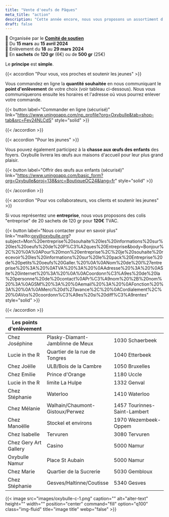 ```yaml
---
title: "Vente d'oeufs de Pâques"
meta_title: "action"
description: "Cette année encore, nous vous proposons un assortiment d'œufs de l'**artisan chocolatier Galler** de Marche. <br>Un **chocolat** de **qualité** pour vous faire **plaisir** ou comme **cadeau** à vos proches et/ou aux jeunes."
draft: false
---
```

📑 Organisée par le [**Comité de soutien**](/a-propos) <br>
📆 Du **15 mars** au **15 avril 2024** <br>
🚚 Enlèvement du **18** au **29 mars 2024** <br>
🍫  En **sachets** de **120 gr** (6€) ou de **500 gr** (25€)<br>

Le **principe** est **simple**. 

{{< accordion "Pour vous, vos proches et soutenir les jeunes" >}} 

Vous commandez en ligne la **quantité souhaitée** en nous communiquant le **point d'enlèvement** de votre choix (voir tableau ci-dessous). Nous vous communiquerons ensuite les horaires et l'adresse où vous pourrez enlever votre commande. 

{{< button label="Commander en ligne (sécurisé)" link="https://www.uningoapp.com/np_profile?org=Oxybulle&tab=shop-tab&src=Fev24NLCdS" style="solid" >}}

{{< /accordion >}}

{{< accordion "Pour les jeunes" >}} 

Vous pouvez également participez à la **chasse aux œufs des enfants** des foyers. Oxybulle livrera les œufs aux maisons d'accueil pour leur plus grand plaisir.

{{< button label="Offrir des œufs aux enfants (sécurisé)" link="https://www.uningoapp.com/basic_form?org=Oxybulle&proj=138&src=BoutiqueOC24&lang=fr"  style="solid" >}}

{{< /accordion >}}

{{< accordion "Pour vos collaborateurs, vos clients et soutenir les jeunes" >}} 

Si vous représentez une **entreprise**, nous vous proposons des colis "entreprise" de 20 sachets de 120 gr  pour **120€** TVAC.

{{< button label="Nous contacter pour en savoir plus" link="mailto:oxy@oxybulle.org?subject=Mon%20entreprise%20souhaite%20les%20informations%20sur%20les%20oeufs%20de%20P%C3%A2ques%20Entreprise&body=Bonjour%2C%20%0A%0APour%20mon%20entreprise%2C%20je%20souhaite%20recevoir%20les%20informations%20sur%20le%20pack%20Entreprise%20de%20petits%20oeufs%20Galler.%20%0A%0ANom%20de%20l%27entreprise%20%3A%20%0ATVA%20%3A%20%0AAdresse%20%3A%20%0ASite%20internet%20%3A%20%0A%0ACoordonn%C3%A9es%20de%20la%20personne%20de%20contact%0APr%C3%A9nom%20%2B%20nom%20%3A%0AGSM%20%3A%20%0Aemail%20%3A%20%0AFonction%20%3A%20%0A%0AMerci%20d%27avance%2C%20%0ACordialement%2C%20%0AVos%20coordonn%C3%A9es%20si%20diff%C3%A9rentes"  style="solid" >}}

{{< /accordion >}}

| Les points d'enlèvement |   |   |
|---|---|---|
|Chez Joséphine|Plasky-Diamant-Jamblinne de Meux|1030 Schaerbeek|
|Lucie in the R|Quartier de la rue de Tongres|1040 Etterbeek|
|Chez Joëlle|ULB/Bois de la Cambre|1050 Bruxelles|
|Chez Emilie|Prince d'Orange|1180 Uccle|
|Lucie in the R|limite La Hulpe|1332 Genval|
|Chez Stéphanie|Waterloo|1410 Waterloo|
|Chez Mélanie|Walhain/Chaumont-Gistoux/Perwez|1457 Tourinnes-Saint-Lambert|
|Chez Manoëlle|Stockel et environs|1970 Wezembeek-Oppem|
|Chez Isabelle|Tervuren|3080 Tervuren|
|Chez Gery Art Gallery|Casino|5000 Namur|
|Oxybulle Namur|Place St Aubain|5000 Namur|
|Chez Marie|Quartier de la Sucrerie|5030 Gembloux|
|Chez Stéphanie|Gesves/Haltinne/Coutisse|5340 Gesves|

{{< image src="images/oxybulle-c-1.png" caption="" alt="alter-text" height="" width="" position="center" command="fill" option="q100" class="img-fluid" title="image title"  webp="false" >}}